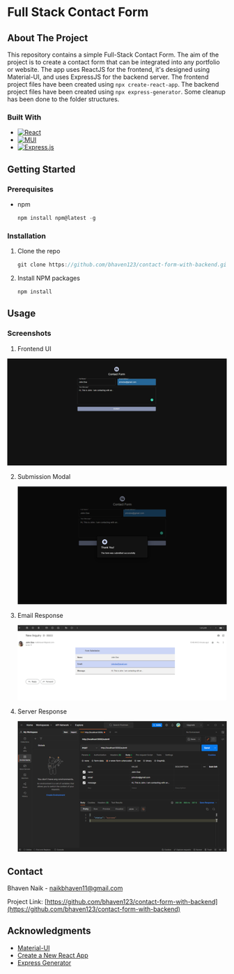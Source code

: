 # Full Stack Contact Form

## About The Project

This repository contains a simple Full-Stack Contact Form. The aim of the project is to create a contact form that can be integrated into any portfolio or website. The app uses ReactJS for the frontend, it's designed using Material-UI, and uses ExpressJS for the backend server. The frontend project files have been created using `npx create-react-app`. The backend project files have been created using `npx express-generator`. Some cleanup has been done to the folder structures.

### Built With

- [![React](https://img.shields.io/badge/react-%2320232a.svg?style=for-the-badge&logo=react&logocolor=%2361dafb)](https://reactjs.org/)
- [![MUI](https://img.shields.io/badge/MUI-%230081CB.svg?style=for-the-badge&logo=mui&logoColor=white)](https://mui.com/)
- [![Express.js](https://img.shields.io/badge/express.js-%23404d59.svg?style=for-the-badge&logo=express&logoColor=%2361DAFB)](https://expressjs.com/)

## Getting Started

### Prerequisites

- npm
  ```javascript
  npm install npm@latest -g
  ```

### Installation

1. Clone the repo

   ```javascript
   git clone https://github.com/bhaven123/contact-form-with-backend.git
   ```

2. Install NPM packages

   ```javascript
   npm install
   ```

## Usage

### Screenshots

1. Frontend UI

![1675780894778](image/README/1675780894778.png)

2. Submission Modal

   ![1675781518551](image/README/1675781518551.png)

3. Email Response

   ![1675781530077](image/README/1675781530077.png)

4. Server Response

   ![1675785622781](image/README/1675785622781.png)

## Contact

Bhaven Naik - [naikbhaven11@gmail.com](mailto:naikbhaven11@gmail.com)

Project Link: [https://github.com/bhaven123/contact-form-with-backend](https://github.com/bhaven123/contact-form-with-backend)

## Acknowledgments

- [Material-UI](https://mui.com/)
- [Create a New React App](https://reactjs.org/docs/create-a-new-react-app.html)
- [Express Generator](https://expressjs.com/en/starter/generator.html)

